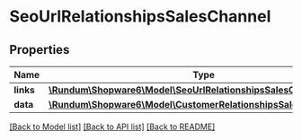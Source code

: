 # SeoUrlRelationshipsSalesChannel

## Properties
Name | Type | Description | Notes
------------ | ------------- | ------------- | -------------
**links** | [**\Rundum\Shopware6\Model\SeoUrlRelationshipsSalesChannelLinks**](SeoUrlRelationshipsSalesChannelLinks.md) |  | [optional] 
**data** | [**\Rundum\Shopware6\Model\CustomerRelationshipsSalesChannelData**](CustomerRelationshipsSalesChannelData.md) |  | [optional] 

[[Back to Model list]](../../README.md#documentation-for-models) [[Back to API list]](../../README.md#documentation-for-api-endpoints) [[Back to README]](../../README.md)

